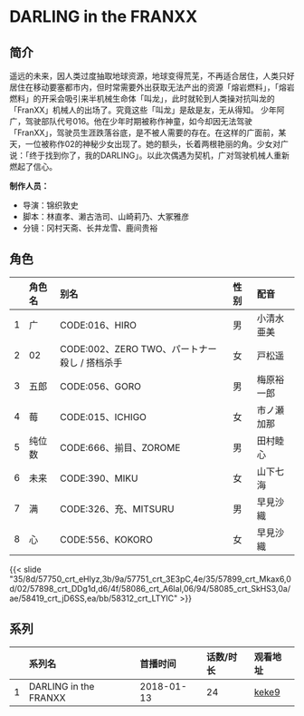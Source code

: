 # DARLING in the FRANXX


## 简介

遥远的未来，因人类过度抽取地球资源，地球变得荒芜，不再适合居住，人类只好居住在移动要塞都市内，但时常需要外出获取无法产出的资源「熔岩燃料」，「熔岩燃料」的开采会吸引来半机械生命体「叫龙」，此时就轮到人类操对抗叫龙的「FranXX」机械人的出场了。究竟这些「叫龙」是敌是友，无从得知。
少年阿广，驾驶部队代号016。他在少年时期被称作神童，如今却因无法驾驶「FranXX」，驾驶员生涯跌落谷底，是不被人需要的存在。在这样的广面前，某天，一位被称作02的神秘少女出现了。她的额头，长着两根艳丽的角。少女对广说：「终于找到你了，我的DARLING」。以此次偶遇为契机，广对驾驶机械人重新燃起了信心。

**制作人员：**
- 导演：锦织敦史
- 脚本：林直孝、濑古浩司、山崎莉乃、大冢雅彦
- 分镜：冈村天斋、长井龙雪、鹿间贵裕

## 角色

|     |   角色名   |   别名  | 性别 |  配音  |
|:--- |:------  |:----      |:---  |:--   |
| 1 | 广 | CODE:016、HIRO | 男 | 小清水亜美 |
| 2 | 02 | CODE:002、ZERO TWO、パートナー殺し / 搭档杀手 | 女 | 戸松遥 |
| 3 | 五郎 | CODE:056、GORO | 男 | 梅原裕一郎 |
| 4 | 莓 | CODE:015、ICHIGO | 女 | 市ノ瀬加那 |
| 5 | 纯位数 | CODE:666、揃目、ZOROME | 男 | 田村睦心 |
| 6 | 未来 | CODE:390、MIKU | 女 | 山下七海 |
| 7 | 满 | CODE:326、充、MITSURU | 男 | 早見沙織 |
| 8 | 心 | CODE:556、KOKORO | 女 | 早見沙織 |

{{< slide "35/8d/57750_crt_eHlyz,3b/9a/57751_crt_3E3pC,4e/35/57899_crt_Mkax6,0d/02/57898_crt_DDg1d,d6/4f/58086_crt_A6Ial,06/94/58085_crt_SkHS3,0a/ae/58419_crt_jD6SS,ea/bb/58312_crt_LTYlC" >}}

## 系列

|     | 系列名                   | 首播时间       | 话数/时长 | 观看地址                                                    |
| :-- | :-------------------- | :--------- | :---- | :------------------------------------------------------ |
| 1   | DARLING in the FRANXX | 2018-01-13 | 24    | [keke9](https://www.keke9.app/play/22066-4-162313.html) |




